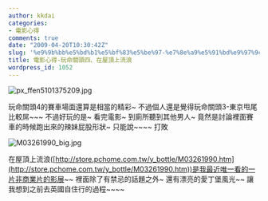 ```yaml
---
author: kkdai
categories:
- 電影心得
comments: true
date: "2009-04-20T10:30:42Z"
slug: '%e9%9b%bb%e5%bd%b1%e5%bf%83%e5%be%97-%e7%8e%a9%e5%91%bd%e9%97%9c%e9%a0%ad%e5%9b%9b%e3%80%81%e5%9c%a8%e5%b1%8b%e9%a0%82%e4%b8%8a%e6%b5%81%e6%b5%aa'
title: 電影心得-玩命關頭四、在屋頂上流浪
wordpress_id: 1052
---
```


![px_ffen5101375209.jpg](http://farm4.static.flickr.com/3631/3457350723_ea6aca4e7c.jpg)

 

 

玩命關頭4的賽車場面還算是相當的精彩~ 不過個人還是覺得玩命關頭3-東京甩尾比較屌~~~ 不過好玩的是~ 看完電影~ 到廁所聽到其他男人~ 竟然是討論裡面賽車的時候跑出來的辣妹屁股形狀~ 只能說~~~~ 打敗

 

 

![M03261990_big.jpg](http://farm4.static.flickr.com/3499/3458167340_6738edbace.jpg)

 

在屋頂上流浪([http://store.pchome.com.tw/y_bottle/M03261990.htm](http://store.pchome.com.tw/y_bottle/M03261990.htm))是我最近唯一看的一片非商業片的影展~~ 裡面除了有禁忌的話題之外~ 還有漂亮的愛丁堡風光~~ 讓我想到之前去英國自住行的過程~~~~

